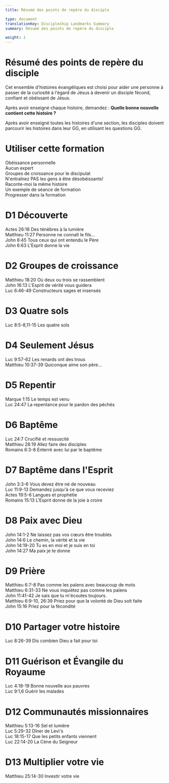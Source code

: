 ```yaml
---
title: Résumé des points de repère du disciple

type: document
translationKey: Discipleship Landmarks Summary
summary: Résumé des points de repère du disciple

weight: 1
---
```

# Résumé des points de repère du disciple
Cet ensemble d'histoires évangéliques est choisi pour aider une personne à passer de la curiosité à l'égard de Jésus à devenir un disciple fécond, confiant et obéissant de Jésus.

Après avoir enseigné chaque histoire, demandez : **Quelle bonne nouvelle contient cette histoire ?**

Après avoir enseigné toutes les histoires d'une section, les disciples doivent parcourir les histoires dans leur GG, en utilisant les questions GG.
# Utiliser cette formation

Obéissance personnelle<br>Aucun expert<br>Groupes de croissance pour le discipulat<br>N'entraînez PAS les gens à être désobéissants!<br>Raconte-moi la même histoire<br>Un exemple de séance de formation<br>Progresser dans la formation
# D1 Découverte

Actes 26:18 Des ténèbres à la lumière<br>Matthieu 11:27 Personne ne connaît le fils...<br>John 6:45 Tous ceux qui ont entendu le Père<br>John 6:63 L'Esprit donne la vie
# D2 Groupes de croissance

Matthieu 18:20 Où deux ou trois se rassemblent<br>John 16:13 L'Esprit de vérité vous guidera<br>Luc 6:46-49 Constructeurs sages et insensés
# D3 Quatre sols

Luc 8:5-8,11-15 Les quatre sols
# D4 Seulement Jésus

Luc 9:57-62 Les renards ont des trous<br>Matthieu 10:37-39 Quiconque aime son père...
# D5 Repentir

Marque 1:15 Le temps est venu<br>Luc 24:47 La repentance pour le pardon des péchés
# D6 Baptême

Luc 24:7 Crucifié et ressuscité<br>Matthieu 28:19 Allez faire des disciples<br>Romains 6:3-8 Enterré avec lui par le baptême
# D7 Baptême dans l'Esprit

John 3:3-6 Vous devez être né de nouveau<br>Luc 11:9-13 Demandez jusqu'à ce que vous receviez<br>Actes 19:5-6 Langues et prophétie<br>Romains 15:13 L'Esprit donne de la joie à croire
# D8 Paix avec Dieu

John 14:1-2 Ne laissez pas vos cœurs être troublés<br>John 14:6 Le chemin, la vérité et la vie<br>John 14:19-20 Tu es en moi et je suis en toi<br>John 14:27 Ma paix je te donne
# D9 Prière

Matthieu 6:7-8 Pas comme les païens avec beaucoup de mots<br>Matthieu 6:31-33 Ne vous inquiétez pas comme les païens<br>John 11:41-42 Je sais que tu m'écoutes toujours.<br>Matthieu 6:9-10, 26:39 Priez pour que la volonté de Dieu soit faite<br>John 15:16 Priez pour la fécondité
# D10 Partager votre histoire

Luc 8:26-39 Dis combien Dieu a fait pour toi
# D11 Guérison et Évangile du Royaume

Luc 4:18-19 Bonne nouvelle aux pauvres<br>Luc 9:1,6 Guérir les malades
# D12 Communautés missionnaires

Matthieu 5:13-16 Sel et lumière<br>Luc 5:29-32 Dîner de Levi's<br>Luc 18:15-17 Que les petits enfants viennent<br>Luc 22:14-20 La Cène du Seigneur
# D13 Multiplier votre vie

Matthieu 25:14-30 Investir votre vie